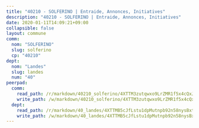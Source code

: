 ```yaml
---
title: "40210 - SOLFERINO | Entraide, Annonces, Initiatives"
description: "40210 - SOLFERINO | Entraide, Annonces, Initiatives"
date: 2020-01-11T14:09:21+09:00
collapsible: false
layout: commune
comm:
  nom: "SOLFERINO"
  slug: solferino
  cp: "40210"
dept:
  nom: "Landes"
  slug: landes
  num: "40"
peerpad:
  comm:
    read_path: /r/markdown/40210_solferino/4XTTM3zutqwxo9LrZMR1f5x4cQxJxQvtLHpMfjeXaU6AWMwZW
    write_path: /w/markdown/40210_solferino/4XTTM3zutqwxo9LrZMR1f5x4cQxJxQvtLHpMfjeXaU6AWMwZW-K3TgTd1Sa37wEnLCqA6oSF5HiHp6BdBNE1eN9dsAs35PXy5D91YahLj6ZVbV5XNByMc3xFb9gSoqcvNmtjzz639biVV5MGqghf59JSPxve5VzXR4ok9oAZWBE6L46ftUhpd9QQHJ
  dept:
    read_path: /r/markdown/40_landes/4XTTMB5cJfLstu1dpMutnpb92n58nysBxt2LvNHp8iFa2he7h
    write_path: /w/markdown/40_landes/4XTTMB5cJfLstu1dpMutnpb92n58nysBxt2LvNHp8iFa2he7h-K3TgUvrqNj5GqBsxRXbDQxXTucun7uHSVZWT5C8CgQNaESTTE4cfR63JCubPGiKkKruc9dwpRJsb8aWPbJoGCdC5JVr33cPSqpb1rkjpoPrBPEdrj3zMya2yHWSYgr5GG1nyDstK
---
```


